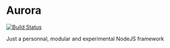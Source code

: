 # Aurora

[![Build Status](https://travis-ci.org/ahasc/Aurora.svg?branch=master)](https://travis-ci.org/ahasc/Aurora)

Just a personnal, modular and experimental NodeJS framework
